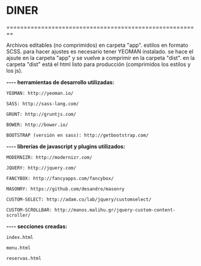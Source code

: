<h1>DINER</h1>
========================================================



Archivos editables (no comprimidos) en carpeta "app". estilos en formato SCSS. para hacer ajustes es necesario tener YEOMAN instalado. se hace el ajsute en la carpeta "app" y se vuelve a comprimir en la carpeta "dist". en la carpeta "dist" está el html listo para producción (comprimidos los estilos y los js).

<b>---- herramientas de desarrollo utilizadas:</b>

    YEOMAN: http://yeoman.io/

    SASS: http://sass-lang.com/

    GRUNT: http://gruntjs.com/

    BOWER: http://bower.io/

    BOOTSTRAP (versión en sass): http://getbootstrap.com/



<b>---- librerías de javascript y plugins utilizados:</b>


    MODERNIZR: http://modernizr.com/

    JQUERY: http://jquery.com/
    
    FANCYBOX: http://fancyapps.com/fancybox/
    
    MASONRY: https://github.com/desandro/masonry
    
    CUSTOM-SELECT: http://adam.co/lab/jquery/customselect/
    
    CUSTOM-SCROLLBAR: http://manos.malihu.gr/jquery-custom-content-scroller/


<b>---- secciones creadas:</b>

    index.html

    menu.html
    
    reservas.html
